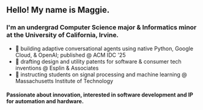 <h2>Hello! My name is Maggie.</h1>

 <h3>I'm an undergrad Computer Science major & Informatics minor at the University of California, Irvine.</h3>

 - 🎋 building adaptive conversational agents using native Python, Google Cloud, & OpenAI; published @ ACM IDC '25
 - 🪷 drafting design and utility patents for software & consumer tech inventions @ Esplin & Associates
 - 🌿 instructing students on signal processing and machine learning @ Massachusetts Institute of Technology 

<h4>Passionate about innovation, interested in software development and IP for automation and hardware.</h4>
